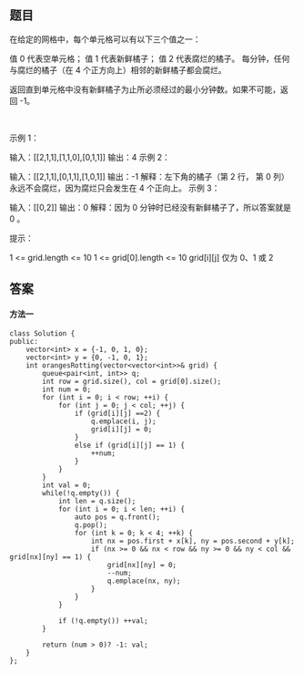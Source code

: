 ## 题目
在给定的网格中，每个单元格可以有以下三个值之一：

值 0 代表空单元格；
值 1 代表新鲜橘子；
值 2 代表腐烂的橘子。
每分钟，任何与腐烂的橘子（在 4 个正方向上）相邻的新鲜橘子都会腐烂。

返回直到单元格中没有新鲜橘子为止所必须经过的最小分钟数。如果不可能，返回 -1。

 

示例 1：



输入：[[2,1,1],[1,1,0],[0,1,1]]
输出：4
示例 2：

输入：[[2,1,1],[0,1,1],[1,0,1]]
输出：-1
解释：左下角的橘子（第 2 行， 第 0 列）永远不会腐烂，因为腐烂只会发生在 4 个正向上。
示例 3：

输入：[[0,2]]
输出：0
解释：因为 0 分钟时已经没有新鲜橘子了，所以答案就是 0 。
 

提示：

1 <= grid.length <= 10
1 <= grid[0].length <= 10
grid[i][j] 仅为 0、1 或 2

## 答案

#### 方法一
```
class Solution {
public:
    vector<int> x = {-1, 0, 1, 0};
    vector<int> y = {0, -1, 0, 1};
    int orangesRotting(vector<vector<int>>& grid) {
        queue<pair<int, int>> q;
        int row = grid.size(), col = grid[0].size();
        int num = 0;
        for (int i = 0; i < row; ++i) {
            for (int j = 0; j < col; ++j) {
                if (grid[i][j] ==2) {
                    q.emplace(i, j);
                    grid[i][j] = 0;
                } 
                else if (grid[i][j] == 1) {
                    ++num;
                }
            }
        }
        int val = 0;
        while(!q.empty()) {
            int len = q.size();
            for (int i = 0; i < len; ++i) {
                auto pos = q.front();
                q.pop();
                for (int k = 0; k < 4; ++k) {
                    int nx = pos.first + x[k], ny = pos.second + y[k];
                    if (nx >= 0 && nx < row && ny >= 0 && ny < col && grid[nx][ny] == 1) {
                        grid[nx][ny] = 0;
                        --num;
                        q.emplace(nx, ny);
                    }
                }
            }

            if (!q.empty()) ++val;
        }

        return (num > 0)? -1: val;
    }
};
```
